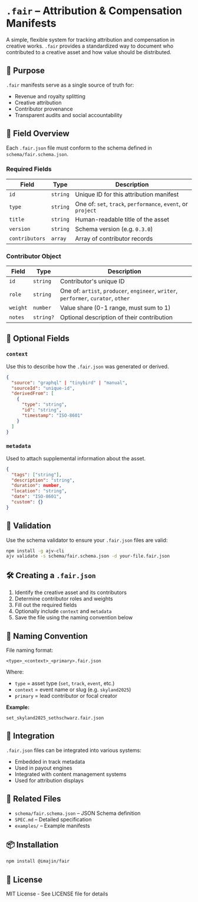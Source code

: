 ﻿# `.fair` – Attribution & Compensation Manifests

A simple, flexible system for tracking attribution and compensation in creative works. `.fair` provides a standardized way to document who contributed to a creative asset and how value should be distributed.

## 🌟 Purpose

`.fair` manifests serve as a single source of truth for:

- Revenue and royalty splitting
- Creative attribution
- Contributor provenance
- Transparent audits and social accountability

## 🔧 Field Overview

Each `.fair.json` file must conform to the schema defined in `schema/fair.schema.json`.

### Required Fields

| Field          | Type     | Description                                                  |
| -------------- | -------- | ------------------------------------------------------------ |
| `id`           | `string` | Unique ID for this attribution manifest                      |
| `type`         | `string` | One of: `set`, `track`, `performance`, `event`, or `project` |
| `title`        | `string` | Human-readable title of the asset                            |
| `version`      | `string` | Schema version (e.g. `0.3.0`)                                |
| `contributors` | `array`  | Array of contributor records                                 |

### Contributor Object

| Field    | Type      | Description                                                                         |
| -------- | --------- | ----------------------------------------------------------------------------------- |
| `id`     | `string`  | Contributor's unique ID                                                             |
| `role`   | `string`  | One of: `artist`, `producer`, `engineer`, `writer`, `performer`, `curator`, `other` |
| `weight` | `number`  | Value share (0-1 range, must sum to 1)                                             |
| `notes`  | `string?` | Optional description of their contribution                                          |

## 🧹 Optional Fields

### `context`

Use this to describe how the `.fair.json` was generated or derived.

```json
{
  "source": "graphql" | "tinybird" | "manual",
  "sourceId": "unique-id",
  "derivedFrom": [
    {
      "type": "string",
      "id": "string",
      "timestamp": "ISO-8601"
    }
  ]
}
```

### `metadata`

Used to attach supplemental information about the asset.

```json
{
  "tags": ["string"],
  "description": "string",
  "duration": number,
  "location": "string",
  "date": "ISO-8601",
  "custom": {}
}
```

## 🪪 Validation

Use the schema validator to ensure your `.fair.json` files are valid:

```bash
npm install -g ajv-cli
ajv validate -s schema/fair.schema.json -d your-file.fair.json
```

## 🛠️ Creating a `.fair.json`

1. Identify the creative asset and its contributors
2. Determine contributor roles and weights
3. Fill out the required fields
4. Optionally include `context` and `metadata`
5. Save the file using the naming convention below

## 💼 Naming Convention

File naming format:

```
<type>_<context>_<primary>.fair.json
```

Where:

- `type` = asset type (`set`, `track`, `event`, etc.)
- `context` = event name or slug (e.g. `skyland2025`)
- `primary` = lead contributor or focal creator

**Example:**

```
set_skyland2025_sethschwarz.fair.json
```

## 🤖 Integration

`.fair.json` files can be integrated into various systems:

- Embedded in track metadata
- Used in payout engines
- Integrated with content management systems
- Used for attribution displays

## 🔗 Related Files

- `schema/fair.schema.json` – JSON Schema definition
- `SPEC.md` – Detailed specification
- `examples/` – Example manifests

## 📦 Installation

```bash
npm install @imajin/fair
```

## 📝 License

MIT License - See LICENSE file for details
